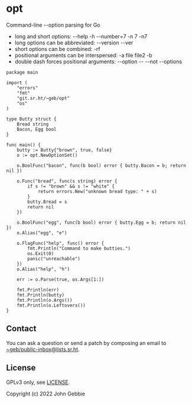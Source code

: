 # opt

Command-line --option parsing for Go

- long and short options: --help -h --number=7 -n 7 -n7
- long options can be abbreviated: --version --ver
- short options can be combined: -rf
- positional arguments can be interspersed: -a file file2 -b
- double dash forces positional arguments: --option -- --not --options

```
package main

import (
	"errors"
	"fmt"
	"git.sr.ht/~geb/opt"
	"os"
)

type Butty struct {
	Bread string
	Bacon, Egg bool
}

func main() {
	butty := Butty{"brown", true, false}
	o := opt.NewOptionSet()

	o.BoolFunc("bacon", func(b bool) error { butty.Bacon = b; return nil })

	o.Func("bread", func(s string) error {
		if s != "brown" && s != "white" {
			return errors.New("unknown bread type: " + s)
		}
		butty.Bread = s
		return nil
	})

	o.BoolFunc("egg", func(b bool) error { butty.Egg = b; return nil })
	o.Alias("egg", "e")

	o.FlagFunc("help", func() error {
		fmt.Println("Command to make butties.")
		os.Exit(0)
		panic("unreachable")
	})
	o.Alias("help", "h")

	err := o.Parse(true, os.Args[1:])

	fmt.Println(err)
	fmt.Println(butty)
	fmt.Println(o.Args())
	fmt.Println(o.Leftovers())
}
```

## Contact

You can ask a question or send a patch by composing an email to
[~geb/public-inbox@lists.sr.ht](https://lists.sr.ht/~geb/public-inbox).

## License

GPLv3 only, see [LICENSE](./LICENSE).

Copyright (c) 2022 John Gebbie
